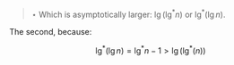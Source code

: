 > $\star$ Which is asymptotically larger: $\lg(\lg^*n)$ or $\lg^*(\lg{n})$.

The second, because:

$$ \lg^*(\lg{n}) = \lg^*n - 1 > \lg(\lg^*(n)) $$
